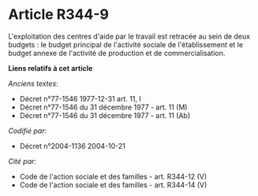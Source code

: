 # Article R344-9

L'exploitation des centres d'aide par le travail est retracée au sein de deux budgets : le budget principal de l'activité
sociale de l'établissement et le budget annexe de l'activité de production et de commercialisation.

**Liens relatifs à cet article**

_Anciens textes_:

  - Décret n°77-1546 1977-12-31 art. 11, I
  - Décret n°77-1546 du 31 décembre 1977 - art. 11 (M)
  - Décret n°77-1546 du 31 décembre 1977 - art. 11 (Ab)

_Codifié par_:

  - Décret n°2004-1136 2004-10-21

_Cité par_:

  - Code de l'action sociale et des familles - art. R344-12 (V)
  - Code de l'action sociale et des familles - art. R344-14 (V)

